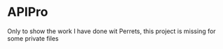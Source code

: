 # APIPro
Only to show the work I have done wit Perrets, this project is missing for some private files
